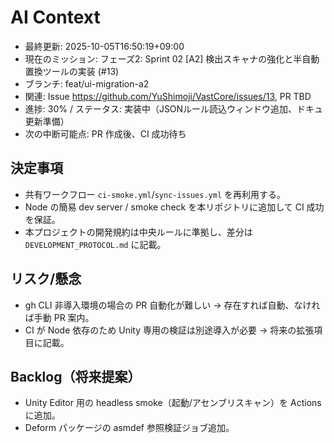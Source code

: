 # AI Context
- 最終更新: 2025-10-05T16:50:19+09:00
- 現在のミッション: フェーズ2: Sprint 02 [A2] 検出スキャナの強化と半自動置換ツールの実装 (#13)
- ブランチ: feat/ui-migration-a2
- 関連: Issue https://github.com/YuShimoji/VastCore/issues/13, PR TBD
- 進捗: 30% / ステータス: 実装中（JSONルール読込ウィンドウ追加、ドキュ更新準備）
- 次の中断可能点: PR 作成後、CI 成功待ち

## 決定事項
- 共有ワークフロー `ci-smoke.yml`/`sync-issues.yml` を再利用する。
- Node の簡易 dev server / smoke check を本リポジトリに追加して CI 成功を保証。
- 本プロジェクトの開発規約は中央ルールに準拠し、差分は `DEVELOPMENT_PROTOCOL.md` に記載。

## リスク/懸念
- gh CLI 非導入環境の場合の PR 自動化が難しい → 存在すれば自動、なければ手動 PR 案内。
- CI が Node 依存のため Unity 専用の検証は別途導入が必要 → 将来の拡張項目に記載。

## Backlog（将来提案）
- Unity Editor 用の headless smoke（起動/アセンブリスキャン）を Actions に追加。
- Deform パッケージの asmdef 参照検証ジョブ追加。
